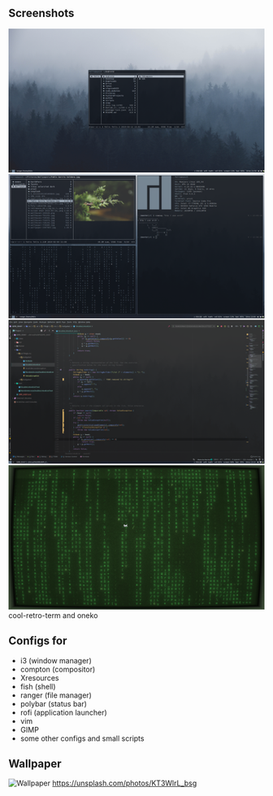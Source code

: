 ## Screenshots
![sc1](.config/screens/screen1.png)
![sc2](.config/screens/screen2.png)
![sc3](.config/screens/screen3.png)
![sclol](.config/screens/screenlol.png)
cool-retro-term and oneko 


## Configs for
- i3 (window manager)
- compton (compositor)
- Xresources
- fish (shell) 
- ranger (file manager)
- polybar (status bar) 
- rofi (application launcher)
- vim
- GIMP
- some other configs and small scripts 


## Wallpaper
![Wallpaper](https://unsplash.com/photos/KT3WlrL_bsg/download?force=true)
https://unsplash.com/photos/KT3WlrL_bsg

